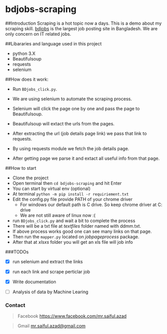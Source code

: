 
# bdjobs-scraping
##Introduction 
Scraping is a hot topic now a days. This is a demo about my scraping skill. [bdjobs](http://jobs.bdjobs.com/jobsearch.asp?fcatId=8) is the largest job posting site in Bangladesh. We are only concern on IT related jobs.

##Libararies and language used in this project
* python 3.X
* Beautifulsoup
* requests 
* selenium

##How does it work:

* Run `BDjobs_click.py`. 

* We are using selenium to automate the scraping process. 

* Selenium will click the page one by one and pass the page to Beautifulsoup.

* Beautifulsoup will extact the urls from the pages.

* After extracting the url (job details page link) we pass that link to requests.

* By using requests module we fetch the job details page.

* After getting page we parse it and extact all useful info from that page.

##How to start 

* Clone the project 
* Open terminal then `cd bdjobs-scraping` and hit Enter    
* You can start by virtual env (optional)
* At terminal `python -m pip install -r requiriement.txt`
* Edit the config.py file provide PATH of your chrome driver
  * For windows our default path is C drive. So keep chrome driver at C: drive
  * We are not still aware of linux now :(
* run `BDjobs_click.py` and wait a bit to complete the process 
* There will be a txt file at *textfiles* folder named with ddmm.txt. 
* If above process works good one can see many links on that page.
* Then run the `mapper.py` located on *jobpageprocess* package.
* After that at *xlsxs* folder you will get an xls file will job info


  
###TODOs
- [x] run selenium and extract the links
- [x] run each link and scrape perticlar job
- [x] Write documentation 
- [ ] Analysis of data by Machine Learing


### Contact
> Facebook https://www.facebook.com/mr.saiful.azad

> Gmail mr.saiful.azad@gmail.com
